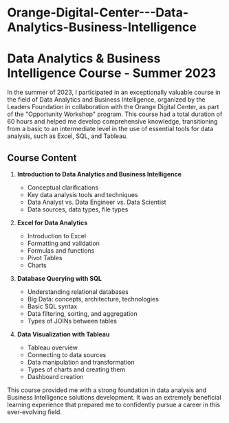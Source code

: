 # Orange-Digital-Center---Data-Analytics-Business-Intelligence

# Data Analytics & Business Intelligence Course - Summer 2023

In the summer of 2023, I participated in an exceptionally valuable course in the field of Data Analytics and Business Intelligence, organized by the Leaders Foundation in collaboration with the Orange Digital Center, as part of the "Opportunity Workshop" program. This course had a total duration of 60 hours and helped me develop comprehensive knowledge, transitioning from a basic to an intermediate level in the use of essential tools for data analysis, such as Excel, SQL, and Tableau.

## Course Content

1. **Introduction to Data Analytics and Business Intelligence**
   - Conceptual clarifications
   - Key data analysis tools and techniques
   - Data Analyst vs. Data Engineer vs. Data Scientist
   - Data sources, data types, file types

2. **Excel for Data Analytics**
   - Introduction to Excel
   - Formatting and validation
   - Formulas and functions
   - Pivot Tables
   - Charts

3. **Database Querying with SQL**
   - Understanding relational databases
   - Big Data: concepts, architecture, technologies
   - Basic SQL syntax
   - Data filtering, sorting, and aggregation
   - Types of JOINs between tables

4. **Data Visualization with Tableau**
   - Tableau overview
   - Connecting to data sources
   - Data manipulation and transformation
   - Types of charts and creating them
   - Dashboard creation

This course provided me with a strong foundation in data analysis and Business Intelligence solutions development. It was an extremely beneficial learning experience that prepared me to confidently pursue a career in this ever-evolving field.
